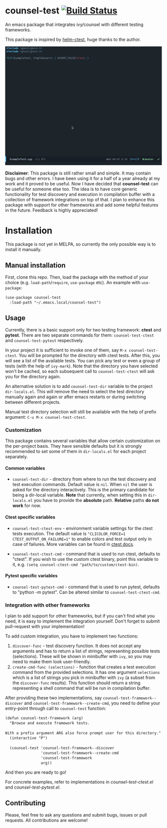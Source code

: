 # counsel-test [![Build Status](https://travis-ci.com/xmagpie/counsel-ctest.svg?branch=master)](https://travis-ci.com/xmagpie/counsel-test)
An emacs package that integrates ivy/counsel with different testing frameworks.

This package is inspired by
[helm-ctest](https://github.com/danlamanna/helm-ctest), huge thanks to the
author.

![demo](assets/demo.gif)

**Disclaimer**:
This package is still rather small and simple. It may contain
bugs and other errors. I have been using it for a half of a year already at my
work and it proved to be useful. Now I have decided that **counsel-test** can be
useful for someone else too. The idea is to have core generic functionality for
test discovery and execution in compilation buffer with a collection of
framework integrations on top of that. I plan to enhance this package with
support for other frameworks and add some helpful features in the
future. Feedback is highly appreciated!

# Installation
This package is not yet in MELPA, so currently the only possible way is to
install it manually.

## Manual installation
First, clone this repo. Then, load the package with the method of your
choice (e.g. `load-path`/`require`, `use-package` etc). An example with
`use-package`:

``` emacs-lisp
(use-package counsel-test
  :load-path "~/.emacs.local/counsel-test")
```

## Usage
Currently, there is a basic support only for two testing framework: **ctest**
and **pytest**. There are two separate commands for them: `counsel-test-ctest`
and `counsel-test-pytest` respectively.

In your project it is sufficient to invoke one of them, say `M-x
counsel-test-ctest`. You will be prompted for the directory with ctest
tests. After this, you will see a list of the available tests. You can pick any
test or even a group of tests (with the help of `ivy-mark`). Note that the
directory you have selected won't be cached, so each subsequent call to
`counsel-test-ctest` will ask you for the directory again.

An alternative solution is to add `counsel-test-dir` variable to the project
`dir-locals.el`. This will remove the need to select the test directory manually
again and again or after emacs restarts or during switching between different
projects.

Manual test directory selection will still be available with the help of prefix
argument: `C-u M-x counsel-test-ctest`.

### Customization
This package contains several variables that allow certain customization on the
per-project basis. They have sensible defaults but it is strongly recommended to
set some of them in `dir-locals.el` for each project separately.

#### Common variables
* `counsel-test-dir` - directory from where to run the test discovery and test
  execution commands. Default value is `nil`. When `nil` the user is asked for
  the directory interactively. This is the primary candidate for being a
  dir-local variable. **Note** that currently, when setting this in
  `dir-locals.el` you have to provide the **absolute** path. **Relative** paths
  **do not work** for now.

#### Ctest specific variables
* `counsel-test-ctest-env` - environment variable settings for the ctest tests
  execution. The default value is `"CLICOLOR_FORCE=1 CTEST_OUTPUT_ON_FAILURE=1"`
  to enable colors and test output only in case of failures. More variables can
  be found in [ctest docs](https://cmake.org/cmake/help/latest/manual/ctest.1.html).

* `counsel-test-ctest-cmd` - command that is used to run ctest, defaults to
  "ctest". If you wish to use the custom ctest binary, point this variable to
  it, e.g.  `(setq counsel-ctest-cmd "path/to/custom/ctest-bin)`.

#### Pytest specific variables
* `counsel-test-pytest-cmd` - command that is used to run pytest, defaults to
  "python -m pytest". Can be altered similar to `counsel-test-ctest-cmd`.

### Integration with other frameworks
I plan to add support for other frameworks, but if you can't find what you need,
it is easy to implement the integration yourself. Don't forget to submit
pull-request with your implementation!

To add custom integration, you have to implement two functions:
1. `discover-func` - test discovery function. It does not accept any arguments
   and has to return a list of strings, representing possible tests
   (selections). These will be shown in minibuffer with `ivy`, so you may need
   to make them look user-friendly.
2. `create-cmd-func (selections)` - function that creates a test execution
   command from the provided selections. It has one argument `selections` which
   is a list of strings you pick in minibuffer with `ivy` (a subset from the
   `discover-func` results). This function should return a string representing a
   shell command that will be run in compilation buffer.

After providing these two implementations, say
`counsel-test-framework--discover` and `counsel-test-framework--create-cmd`, you
need to define your entry-point through call to `counsel-test` function:

``` emacs-lisp
(defun counsel-test-framework (arg)
  "Browse and execute framework tests.

With a prefix argument ARG also force prompt user for this directory."
  (interactive "P")

  (counsel-test 'counsel-test-framework--discover
                'counsel-test-framework--create-cmd
                'counsel-test-framework
                arg))
```

And then you are ready to go!

For concrete examples, refer to implementations in *counsel-test-ctest.el* and
*counsel-test-pytest.el*.

## Contributing
Please, feel free to ask any questions and submit bugs, issues or pull
requests. All contributions are welcome!
